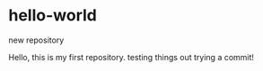 # hello-world
new repository

Hello, this is my first repository.
testing things out trying a commit!
